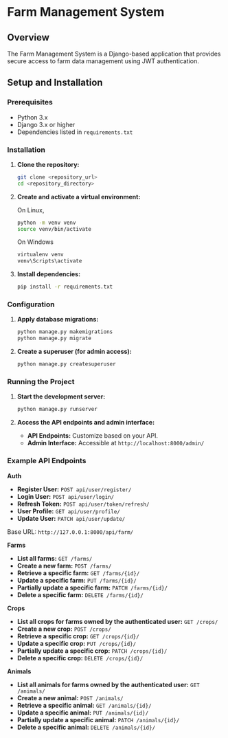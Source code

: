 # Farm Management System

## Overview
The Farm Management System is a Django-based application that provides secure access to farm data management using JWT authentication.

## Setup and Installation
### Prerequisites

- Python 3.x
- Django 3.x or higher
- Dependencies listed in `requirements.txt`

### Installation
1. **Clone the repository:**
    ```bash
    git clone <repository_url>
    cd <repository_directory>
    ```
    
2. **Create and activate a virtual environment:**

   On Linux,
    ```bash
    python -m venv venv
    source venv/bin/activate 
    ```
    On Windows
    ```bash
    virtualenv venv
    venv\Scripts\activate
    ```
     
4. **Install dependencies:**

    ```bash
    pip install -r requirements.txt
    ```

### Configuration

1. **Apply database migrations:**

    ```bash
    python manage.py makemigrations
    python manage.py migrate
    ```

2. **Create a superuser (for admin access):**

    ```bash
    python manage.py createsuperuser
    ```

### Running the Project

1. **Start the development server:**

    ```bash
    python manage.py runserver
    ```

2. **Access the API endpoints and admin interface:**

    - **API Endpoints:** Customize based on your API.
    - **Admin Interface:** Accessible at `http://localhost:8000/admin/`

### Example API Endpoints

**Auth**

- **Register User:** `POST api/user/register/`
- **Login User:** `POST api/user/login/`
- **Refresh Token:** `POST api/user/token/refresh/`
- **User Profile:** `GET api/user/profile/`
- **Update User:** `PATCH api/user/update/`

Base URL: `http://127.0.0.1:8000/api/farm/`

**Farms**

- **List all farms:** `GET /farms/`
- **Create a new farm:** `POST /farms/`
- **Retrieve a specific farm:** `GET /farms/{id}/`
- **Update a specific farm:** `PUT /farms/{id}/`
- **Partially update a specific farm:** `PATCH /farms/{id}/`
- **Delete a specific farm:** `DELETE /farms/{id}/`

**Crops**

- **List all crops for farms owned by the authenticated user:** `GET /crops/`
- **Create a new crop:** `POST /crops/`
- **Retrieve a specific crop:** `GET /crops/{id}/`
- **Update a specific crop:** `PUT /crops/{id}/`
- **Partially update a specific crop:** `PATCH /crops/{id}/`
- **Delete a specific crop:** `DELETE /crops/{id}/`

**Animals**

- **List all animals for farms owned by the authenticated user:** `GET /animals/`
- **Create a new animal:** `POST /animals/`
- **Retrieve a specific animal:** `GET /animals/{id}/`
- **Update a specific animal:** `PUT /animals/{id}/`
- **Partially update a specific animal:** `PATCH /animals/{id}/`
- **Delete a specific animal:** `DELETE /animals/{id}/`
